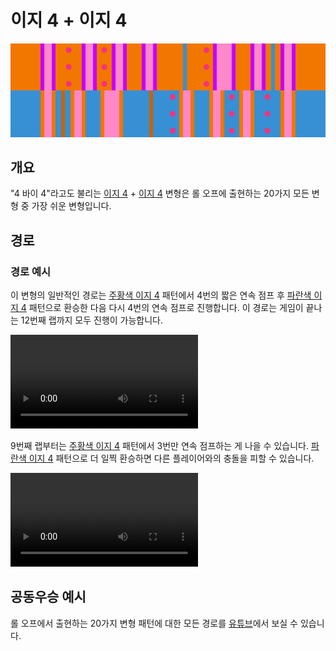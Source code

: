 # 이지 4 + 이지 4

![Easy 4 + Easy 4](../images/variations/easy-4-easy-4.jpg)

## 개요

"4 바이 4"라고도 불리는 [이지 4](../rolls/easy-4.md#주황색-롤) + [이지 4](../rolls/easy-4.md#파란색-롤) 변형은 롤 오프에 출현하는 20가지 모든 변형 중 가장 쉬운 변형입니다.

## 경로

### 경로 예시

이 변형의 일반적인 경로는 [주황색 이지 4](../rolls/easy-4.md#주황색-롤) 패턴에서 4번의 짧은 연속 점프 후 [파란색 이지 4](../rolls/easy-4.md#파란색-롤) 패턴으로 환승한 다음 다시 4번의 연속 점프로 진행합니다. 이 경로는 게임이 끝나는 12번째 랩까지 모두 진행이 가능합니다.

<video controls>
  <source src="../../images/variations/easy-4-easy-4-standard-path.mp4" type="video/mp4">
</video>

9번째 랩부터는 [주황색 이지 4](../rolls/easy-4.md#주황색-롤) 패턴에서 3번만 연속 점프하는 게 나을 수 있습니다. [파란색 이지 4](../rolls/easy-4.md#파란색-롤) 패턴으로 더 일찍 환승하면 다른 플레이어와의 충돌을 피할 수 있습니다.

<video controls>
  <source src="../../images/variations/easy-4-easy-4-alternate-path.mp4" type="video/mp4">
</video>

## 공동우승 예시

롤 오프에서 출현하는 20가지 변형 패턴에 대한 모든 경로를 [유튜브](https://www.youtube.com/playlist?list=PLG_QNSp9ZgJLWYSNl4vY26VJCZeOQHO1F)에서 보실 수 있습니다.
